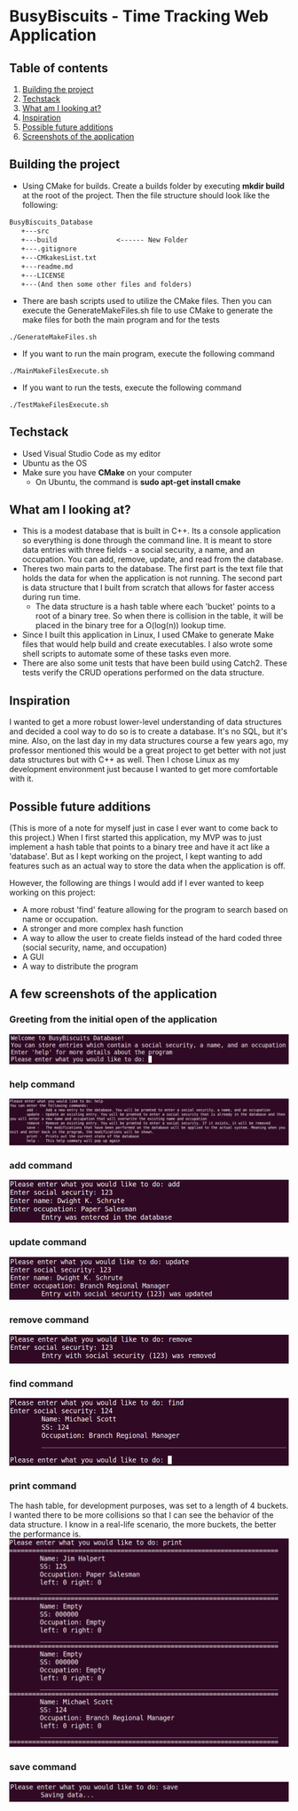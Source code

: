 # BusyBiscuits - Time Tracking Web Application

## Table of contents
1. [Building the project](#build)
2. [Techstack](#stack)
3. [What am I looking at?](#description)
4. [Inspiration](#inspiration)
5. [Possible future additions](#future)
6. [Screenshots of the application](#screenshots)


## Building the project <a name="build"></a>
- Using CMake for builds. Create a builds folder by executing **mkdir build** at the root of the project. Then the file structure should look like the following:
 ```text
BusyBiscuits_Database
    +---src
    +---build               <------ New Folder
    +---.gitignore
    +---CMkakesList.txt
    +---readme.md
    +---LICENSE
    +---(And then some other files and folders)
```
- There are bash scripts used to utilize the CMake files. Then you can execute the GenerateMakeFiles.sh file to use CMake to generate the make files for both the main program and for the tests
```
./GenerateMakeFiles.sh
```
- If you want to run the main program, execute the following command
```
./MainMakeFilesExecute.sh
```
- If you want to run the tests, execute the following command
```
./TestMakeFilesExecute.sh
```

## Techstack <a name="stack"></a>
- Used Visual Studio Code as my editor
- Ubuntu as the OS
- Make sure you have **CMake** on your computer
    - On Ubuntu, the command is **sudo apt-get install cmake**

## What am I looking at? <a name="description"></a>
- This is a modest database that is built in C++. Its a console application so everything is done through the command line. It is meant to store data entries with three fields - a social security, a name, and an occupation. You can add, remove, update, and read from the database. 
- Theres two main parts to the database. The first part is the text file that holds the data for when the application is not running. The second part is data structure that I built from scratch that allows for faster access during run time. 
    - The data structure is a hash table where each 'bucket' points to a root of a binary tree. So when there is collision in the table, it will be placed in the binary tree for a O(log(n)) lookup time. 
- Since I built this application in Linux, I used CMake to generate Make files that would help build and create executables. I also wrote some shell scripts to automate some of these tasks even more. 
- There are also some unit tests that have been build using Catch2. These tests verify the CRUD operations performed on the data structure.  

## Inspiration <a name="inspiration"></a>
I wanted to get a more robust lower-level understanding of data structures and decided a cool way to do so is to create a database. It's no SQL, but it's mine. Also, on the last day in my data structures course a few years ago, my professor mentioned this would be a great project to get better with not just data structures but with C++ as well. Then I chose Linux as my development environment just because I wanted to get more comfortable with it. 

## Possible future additions <a name="future"></a>
(This is more of a note for myself just in case I ever want to come back to this project.) When I first started this application, my MVP was to just implement a hash table that points to a binary tree and have it act like a 'database'. But as I kept working on the project, I kept wanting to add features such as an actual way to store the data when the application is off. 

However, the following are things I would add if I ever wanted to keep working on this project: 

- A more robust 'find' feature allowing for the program to search based on name or occupation. 
- A stronger and more complex hash function
- A way to allow the user to create fields instead of the hard coded three (social security, name, and occupation)
- A GUI
- A way to distribute the program

## A few screenshots of the application <a name="screenshots"></a>

### Greeting from the initial open of the application ###
![1](./screenshots/Main_menu.png)

### help command ###
![2](./screenshots/help.PNG) 

### add command ###
![3](./screenshots/add.PNG) 

### update command ###
![4](./screenshots/update.PNG) 

### remove command ###
![4](./screenshots/remove.PNG) 

### find command ###
![5](./screenshots/find.PNG) 

### print command ###
The hash table, for development purposes, was set to a length of 4 buckets. I wanted there to be more collisions so that I can see the behavior of the data structure. I know in a real-life scenario, the more buckets, the better the performance is.
![6](./screenshots/print.PNG) 

### save command ###
![7](./screenshots/save.PNG) 
